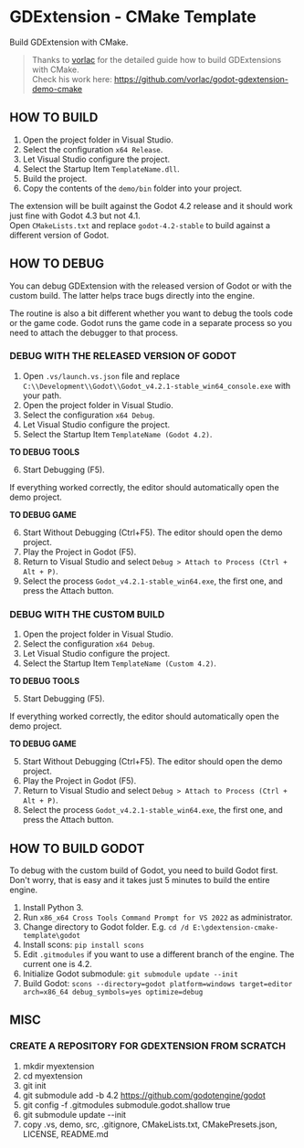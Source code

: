 # GDExtension - CMake Template
Build GDExtension with CMake.

> Thanks to [vorlac](https://github.com/vorlac) for the detailed guide how to build GDExtensions with CMake.  
> Check his work here: https://github.com/vorlac/godot-gdextension-demo-cmake

## HOW TO BUILD

1. Open the project folder in Visual Studio.
2. Select the configuration `x64 Release`.
3. Let Visual Studio configure the project.
4. Select the Startup Item `TemplateName.dll`.
5. Build the project.
6. Copy the contents of the `demo/bin` folder into your project.

The extension will be built against the Godot 4.2 release and it should work just fine with Godot 4.3 but not 4.1.  
Open `CMakeLists.txt` and replace `godot-4.2-stable` to build against a different version of Godot.

## HOW TO DEBUG

You can debug GDExtension with the released version of Godot or with the custom build. The latter helps trace bugs directly into the engine.

The routine is also a bit different whether you want to debug the tools code or the game code. Godot runs the game code in a separate process so you need to attach the debugger to that process.

### DEBUG WITH THE RELEASED VERSION OF GODOT

1. Open `.vs/launch.vs.json` file and replace `C:\\Development\\Godot\\Godot_v4.2.1-stable_win64_console.exe` with your path.
2. Open the project folder in Visual Studio.
3. Select the configuration `x64 Debug`.
4. Let Visual Studio configure the project.
5. Select the Startup Item `TemplateName (Godot 4.2)`.

**TO DEBUG TOOLS**

6. Start Debugging (F5).

If everything worked correctly, the editor should automatically open the demo project.

**TO DEBUG GAME**

6. Start Without Debugging (Ctrl+F5). The editor should open the demo project.
7. Play the Project in Godot (F5).
8. Return to Visual Studio and select `Debug > Attach to Process (Ctrl + Alt + P)`.
9. Select the process `Godot_v4.2.1-stable_win64.exe`, the first one, and press the Attach button.

### DEBUG WITH THE CUSTOM BUILD

1. Open the project folder in Visual Studio.
2. Select the configuration `x64 Debug`.
3. Let Visual Studio configure the project.
4. Select the Startup Item `TemplateName (Custom 4.2)`.

**TO DEBUG TOOLS**

5. Start Debugging (F5).

If everything worked correctly, the editor should automatically open the demo project.

**TO DEBUG GAME**

5. Start Without Debugging (Ctrl+F5). The editor should open the demo project.
6. Play the Project in Godot (F5).
7. Return to Visual Studio and select `Debug > Attach to Process (Ctrl + Alt + P)`.
8. Select the process `Godot_v4.2.1-stable_win64.exe`, the first one, and press the Attach button.

## HOW TO BUILD GODOT

To debug with the custom build of Godot, you need to build Godot first. Don't worry, that is easy and it takes just 5 minutes to build the entire engine.

1. Install Python 3.
2. Run `x86_x64 Cross Tools Command Prompt for VS 2022` as administrator.
3. Change directory to Godot folder. E.g. `cd /d E:\gdextension-cmake-template\godot`
4. Install scons: `pip install scons`
5. Edit `.gitmodules` if you want to use a different branch of the engine. The current one is 4.2.
6. Initialize Godot submodule: `git submodule update --init`
7. Build Godot: `scons --directory=godot platform=windows target=editor arch=x86_64 debug_symbols=yes optimize=debug`

## MISC

### CREATE A REPOSITORY FOR GDEXTENSION FROM SCRATCH

1. mkdir myextension
2. cd myextension
3. git init
4. git submodule add -b 4.2 https://github.com/godotengine/godot
5. git config -f .gitmodules submodule.godot.shallow true
6. git submodule update --init
7. copy .vs, demo, src, .gitignore, CMakeLists.txt, CMakePresets.json, LICENSE, README.md
